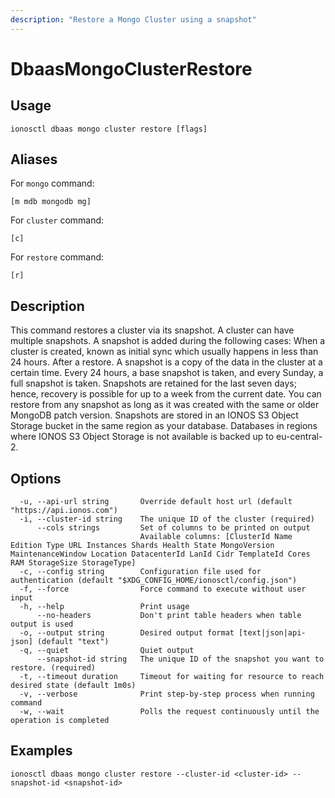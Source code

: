 ```yaml
---
description: "Restore a Mongo Cluster using a snapshot"
---
```


# DbaasMongoClusterRestore

## Usage

```text
ionosctl dbaas mongo cluster restore [flags]
```

## Aliases

For `mongo` command:

```text
[m mdb mongodb mg]
```

For `cluster` command:

```text
[c]
```

For `restore` command:

```text
[r]
```

## Description

This command restores a cluster via its snapshot. A cluster can have multiple snapshots. A snapshot is added during the following cases:
When a cluster is created, known as initial sync which usually happens in less than 24 hours.
After a restore.
A snapshot is a copy of the data in the cluster at a certain time. Every 24 hours, a base snapshot is taken, and every Sunday, a full snapshot is taken. Snapshots are retained for the last seven days; hence, recovery is possible for up to a week from the current date.
You can restore from any snapshot as long as it was created with the same or older MongoDB patch version.
Snapshots are stored in an IONOS S3 Object Storage bucket in the same region as your database. Databases in regions where IONOS S3 Object Storage is not available is backed up to eu-central-2.

## Options

```text
  -u, --api-url string       Override default host url (default "https://api.ionos.com")
  -i, --cluster-id string    The unique ID of the cluster (required)
      --cols strings         Set of columns to be printed on output 
                             Available columns: [ClusterId Name Edition Type URL Instances Shards Health State MongoVersion MaintenanceWindow Location DatacenterId LanId Cidr TemplateId Cores RAM StorageSize StorageType]
  -c, --config string        Configuration file used for authentication (default "$XDG_CONFIG_HOME/ionosctl/config.json")
  -f, --force                Force command to execute without user input
  -h, --help                 Print usage
      --no-headers           Don't print table headers when table output is used
  -o, --output string        Desired output format [text|json|api-json] (default "text")
  -q, --quiet                Quiet output
      --snapshot-id string   The unique ID of the snapshot you want to restore. (required)
  -t, --timeout duration     Timeout for waiting for resource to reach desired state (default 1m0s)
  -v, --verbose              Print step-by-step process when running command
  -w, --wait                 Polls the request continuously until the operation is completed
```

## Examples

```text
ionosctl dbaas mongo cluster restore --cluster-id <cluster-id> --snapshot-id <snapshot-id>
```

